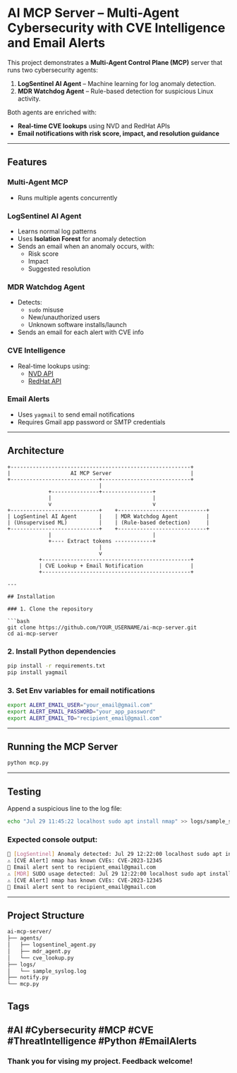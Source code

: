 # AI MCP Server – Multi-Agent Cybersecurity with CVE Intelligence and Email Alerts

This project demonstrates a **Multi-Agent Control Plane (MCP)** server that runs two cybersecurity agents:

1. **LogSentinel AI Agent** – Machine learning for log anomaly detection.
2. **MDR Watchdog Agent** – Rule-based detection for suspicious Linux activity.

Both agents are enriched with:
- **Real-time CVE lookups** using NVD and RedHat APIs
- **Email notifications with risk score, impact, and resolution guidance**

---

## Features

### Multi-Agent MCP
- Runs multiple agents concurrently

### LogSentinel AI Agent
- Learns normal log patterns
- Uses **Isolation Forest** for anomaly detection
- Sends an email when an anomaly occurs, with:
  - Risk score
  - Impact
  - Suggested resolution

### MDR Watchdog Agent
- Detects:
  - `sudo` misuse
  - New/unauthorized users
  - Unknown software installs/launch
- Sends an email for each alert with CVE info

### CVE Intelligence
- Real-time lookups using:
  - [NVD API](https://services.nvd.nist.gov/rest/json/cves/2.0)
  - [RedHat API](https://access.redhat.com/labs/securitydataapi)

### Email Alerts
- Uses `yagmail` to send email notifications
- Requires Gmail app password or SMTP credentials

---

## Architecture

```text
+---------------------------------------------------------+
|                   AI MCP Server                         |
+----------------------------+----------------------------+
                             |
             +---------------+----------------+
             |                                |
             v                                v
+----------------------------+    +----------------------------+
| LogSentinel AI Agent       |    | MDR Watchdog Agent         |
| (Unsupervised ML)          |    | (Rule-based detection)     |
+----------------------------+    +----------------------------+
             |                                |
             +---- Extract tokens ------------+
                             |
                             v
          +-----------------------------------------------+
          | CVE Lookup + Email Notification               |
          +-----------------------------------------------+

---

## Installation

### 1. Clone the repository

```bash
git clone https://github.com/YOUR_USERNAME/ai-mcp-server.git
cd ai-mcp-server
```

### 2. Install Python dependencies
```bash
pip install -r requirements.txt
pip install yagmail

```
### 3. Set Env variables for email notifications
```bash
export ALERT_EMAIL_USER="your_email@gmail.com"
export ALERT_EMAIL_PASSWORD="your_app_password"
export ALERT_EMAIL_TO="recipient_email@gmail.com"

```


---

## Running the MCP Server
```bash
python mcp.py
```

---

## Testing
Append a suspicious line to the log file:
```bash
echo "Jul 29 11:45:22 localhost sudo apt install nmap" >> logs/sample_syslog.log
```

### Expected console output:
```bash
🚨 [LogSentinel] Anomaly detected: Jul 29 12:22:00 localhost sudo apt install nmap
⚠️ [CVE Alert] nmap has known CVEs: CVE-2023-12345
📧 Email alert sent to recipient_email@gmail.com
⚠️ [MDR] SUDO usage detected: Jul 29 12:22:00 localhost sudo apt install nmap
⚠️ [CVE Alert] nmap has known CVEs: CVE-2023-12345
📧 Email alert sent to recipient_email@gmail.com
```
---

## Project Structure
```bash
ai-mcp-server/
├── agents/
│   ├── logsentinel_agent.py
│   ├── mdr_agent.py
│   └── cve_lookup.py
├── logs/
│   └── sample_syslog.log
├── notify.py
└── mcp.py

```
## Tags
#AI #Cybersecurity #MCP #CVE #ThreatIntelligence #Python #EmailAlerts
---
### Thank you for vising my project. Feedback welcome!


